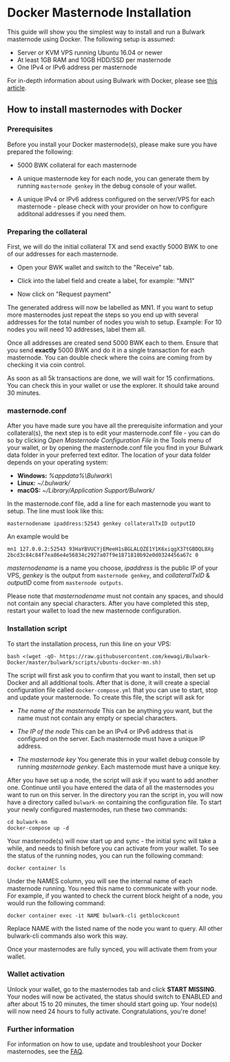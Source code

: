 # Docker Masternode Installation

This guide will show you the simplest way to install and run a Bulwark masternode using Docker. The following setup is assumed:

- Server or KVM VPS running Ubuntu 16.04 or newer
- At least 1GB RAM and 10GB HDD/SSD per masternode
- One IPv4 or IPv6 address per masternode

For in-depth information about using Bulwark with Docker, please see [this article](/FAQs/Docker-FAQ/).

## How to install masternodes with Docker

### Prerequisites

Before you install your Docker masternode(s), please make sure you have prepared the following:

- 5000 BWK collateral for each masternode

- A unique masternode key for each node, you can generate them by running `masternode genkey` in the debug console of your wallet.

- A unique IPv4 or IPv6 address configured on the server/VPS for each masternode - please check with your provider on how to configure additonal addresses if you need them.

### Preparing the collateral

First, we will do the initial collateral TX and send exactly 5000 BWK to one of our addresses for each masternode.

- Open your BWK wallet and switch to the "Receive" tab.

- Click into the label field and create a label, for example: "MN1"

- Now click on "Request payment"

The generated address will now be labelled as MN1. If you want to setup more masternodes just repeat the steps so you end up with several addresses for the total number of nodes you wish to setup. Example: For 10 nodes you will need 10 addresses, label them all.

Once all addresses are created send 5000 BWK each to them. Ensure that you send **exactly** 5000 BWK and do it in a single transaction for each masternode. You can double check where the coins are coming from by checking it via coin control.

As soon as all 5k transactions are done, we will wait for 15 confirmations. You can check this in your wallet or use the explorer. It should take around 30 minutes.

### masternode.conf

After you have made sure you have all the prerequisite information and your collateral(s), the next step is to edit your masternode.conf file - you can do so by clicking _Open Masternode Configuration File_ in the Tools menu of your wallet, or by opening the masternode.conf file you find in your Bulwark data folder in your preferred text editor. The location of your data folder depends on your operating system:

- **Windows:** _%appdata%\Bulwark\\_
- **Linux:** _~/.bulwark/_
- **macOS:** _~/Library/Application Support/Bulwark/_

In the masternode.conf file, add a line for each masternode you want to setup. The line must look like this:

```text
masternodename ipaddress:52543 genkey collateralTxID outputID
```

An example would be

```text
mn1 127.0.0.2:52543 93HaYBVUCYjEMeeH1sBGLALQZE1Y1K6xiqgX37tGBDQL8Xg 2bcd3c84c84f7ea86e4e56834c2927a07f9e1871810b92e0d0324456a67c 0
```

_masternodename_ is a name you choose, _ipaddress_ is the public IP of your VPS, _genkey_ is the output from `masternode genkey`, and _collateralTxID_ & _outputID_ come from `masternode outputs`.

Please note that _masternodename_ must not contain any spaces, and should not contain any special characters. After you have completed this step, restart your wallet to load the new masternode configuration.

### Installation script

To start the installation process, run this line on your VPS:

```text
bash <(wget -qO- https://raw.githubusercontent.com/kewagi/Bulwark-Docker/master/bulwark/scripts/ubuntu-docker-mn.sh)
```

The script will first ask you to confirm that you want to install, then set up Docker and all additional tools. After that is done, it will create a special configuration file called `docker-compose.yml` that you can use to start, stop and update your masternode. To create this file, the script will ask for

- _The name of the masternode_
  This can be anything you want, but the name must not contain any empty or special characters.

- _The IP of the node_
  This can be an IPv4 or IPv6 address that is configured on the server. Each masternode must have a unique IP address.

- _The masternode key_
  You generate this in your wallet debug console by running _masternode genkey_. Each masternode must have a unique key.

After you have set up a node, the script will ask if you want to add another one. Continue until you have entered the data of all the masternodes you want to run on this server. In the directory you ran the script in, you will now have a directory called `bulwark-mn` containing the configuration file. To start your newly configured masternodes, run these two commands:

```text
cd bulwark-mn
docker-compose up -d
```

Your masternode(s) will now start up and sync - the initial sync will take a while, and needs to finish before you can activate from your wallet. To see the status of the running nodes, you can run the following command:

```text
docker container ls
```

Under the NAMES column, you will see the internal name of each masternode running. You need this name to communicate with your node. For example, if you wanted to check the current block height of a node, you would run the following command:

```text
docker container exec -it NAME bulwark-cli getblockcount
```

Replace NAME with the listed name of the node you want to query. All other bulwark-cli commands also work this way.

Once your masternodes are fully synced, you will activate them from your wallet.

### Wallet activation

Unlock your wallet, go to the masternodes tab and click **START MISSING**. Your nodes will now be activated, the status should switch to ENABLED and after about 15 to 20 minutes, the timer should start going up. Your node(s) will now need 24 hours to fully activate. Congratulations, you're done!

### Further information

For information on how to use, update and troubleshoot your Docker masternodes, see the [FAQ](/FAQs/Docker-FAQ/).
